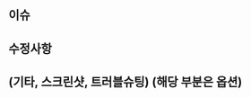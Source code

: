 ## 이슈
<!-- 여기서 부터 작성 -->

## 수정사항
<!-- 여기서 부터 작성 -->

## (기타, 스크린샷, 트러블슈팅) (해당 부분은 옵션)
<!-- 여기서 부터 작성 -->
